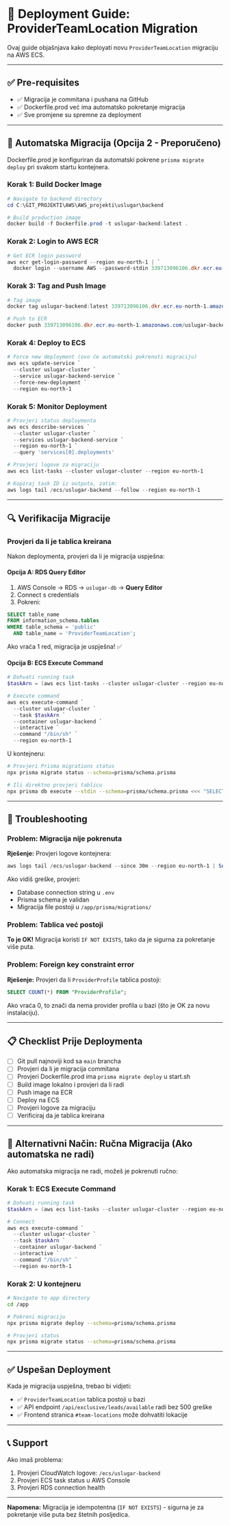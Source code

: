 # 🚀 Deployment Guide: ProviderTeamLocation Migration

Ovaj guide objašnjava kako deployati novu `ProviderTeamLocation` migraciju na AWS ECS.

---

## ✅ Pre-requisites

- ✅ Migracija je commitana i pushana na GitHub
- ✅ Dockerfile.prod već ima automatsko pokretanje migracija
- ✅ Sve promjene su spremne za deployment

---

## 🎯 Automatska Migracija (Opcija 2 - Preporučeno)

Dockerfile.prod je konfiguriran da automatski pokrene `prisma migrate deploy` pri svakom startu kontejnera.

### Korak 1: Build Docker Image

```powershell
# Navigate to backend directory
cd C:\GIT_PROJEKTI\AWS\AWS_projekti\uslugar\backend

# Build production image
docker build -f Dockerfile.prod -t uslugar-backend:latest .
```

### Korak 2: Login to AWS ECR

```powershell
# Get ECR login password
aws ecr get-login-password --region eu-north-1 | `
  docker login --username AWS --password-stdin 339713096106.dkr.ecr.eu-north-1.amazonaws.com
```

### Korak 3: Tag and Push Image

```powershell
# Tag image
docker tag uslugar-backend:latest 339713096106.dkr.ecr.eu-north-1.amazonaws.com/uslugar-backend:latest

# Push to ECR
docker push 339713096106.dkr.ecr.eu-north-1.amazonaws.com/uslugar-backend:latest
```

### Korak 4: Deploy to ECS

```powershell
# Force new deployment (ovo će automatski pokrenuti migraciju)
aws ecs update-service `
  --cluster uslugar-cluster `
  --service uslugar-backend-service `
  --force-new-deployment `
  --region eu-north-1
```

### Korak 5: Monitor Deployment

```powershell
# Provjeri status deploymenta
aws ecs describe-services `
  --cluster uslugar-cluster `
  --services uslugar-backend-service `
  --region eu-north-1 `
  --query 'services[0].deployments'

# Provjeri logove za migraciju
aws ecs list-tasks --cluster uslugar-cluster --region eu-north-1

# Kopiraj task ID iz outputa, zatim:
aws logs tail /ecs/uslugar-backend --follow --region eu-north-1
```

---

## 🔍 Verifikacija Migracije

### Provjeri da li je tablica kreirana

Nakon deploymenta, provjeri da li je migracija uspješna:

#### Opcija A: RDS Query Editor

1. AWS Console → RDS → `uslugar-db` → **Query Editor**
2. Connect s credentials
3. Pokreni:

```sql
SELECT table_name 
FROM information_schema.tables 
WHERE table_schema = 'public' 
  AND table_name = 'ProviderTeamLocation';
```

Ako vraća 1 red, migracija je uspješna! ✅

#### Opcija B: ECS Execute Command

```powershell
# Dohvati running task
$taskArn = (aws ecs list-tasks --cluster uslugar-cluster --region eu-north-1 --query 'taskArns[0]' --output text)

# Execute command
aws ecs execute-command `
  --cluster uslugar-cluster `
  --task $taskArn `
  --container uslugar-backend `
  --interactive `
  --command "/bin/sh" `
  --region eu-north-1
```

U kontejneru:

```bash
# Provjeri Prisma migrations status
npx prisma migrate status --schema=prisma/schema.prisma

# Ili direktno provjeri tablicu
npx prisma db execute --stdin --schema=prisma/schema.prisma <<< "SELECT COUNT(*) FROM \"ProviderTeamLocation\";"
```

---

## 🐛 Troubleshooting

### Problem: Migracija nije pokrenuta

**Rješenje:** Provjeri logove kontejnera:

```powershell
aws logs tail /ecs/uslugar-backend --since 30m --region eu-north-1 | Select-String "migrate"
```

Ako vidiš greške, provjeri:
- Database connection string u `.env`
- Prisma schema je validan
- Migracija file postoji u `/app/prisma/migrations/`

### Problem: Tablica već postoji

**To je OK!** Migracija koristi `IF NOT EXISTS`, tako da je sigurna za pokretanje više puta.

### Problem: Foreign key constraint error

**Rješenje:** Provjeri da li `ProviderProfile` tablica postoji:

```sql
SELECT COUNT(*) FROM "ProviderProfile";
```

Ako vraća 0, to znači da nema provider profila u bazi (što je OK za novu instalaciju).

---

## 📋 Checklist Prije Deploymenta

- [ ] Git pull najnoviji kod sa `main` brancha
- [ ] Provjeri da li je migracija commitana
- [ ] Provjeri Dockerfile.prod ima `prisma migrate deploy` u start.sh
- [ ] Build image lokalno i provjeri da li radi
- [ ] Push image na ECR
- [ ] Deploy na ECS
- [ ] Provjeri logove za migraciju
- [ ] Verificiraj da je tablica kreirana

---

## 🔄 Alternativni Način: Ručna Migracija (Ako automatska ne radi)

Ako automatska migracija ne radi, možeš je pokrenuti ručno:

### Korak 1: ECS Execute Command

```powershell
# Dohvati running task
$taskArn = (aws ecs list-tasks --cluster uslugar-cluster --region eu-north-1 --query 'taskArns[0]' --output text)

# Connect
aws ecs execute-command `
  --cluster uslugar-cluster `
  --task $taskArn `
  --container uslugar-backend `
  --interactive `
  --command "/bin/sh" `
  --region eu-north-1
```

### Korak 2: U kontejneru

```bash
# Navigate to app directory
cd /app

# Pokreni migraciju
npx prisma migrate deploy --schema=prisma/schema.prisma

# Provjeri status
npx prisma migrate status --schema=prisma/schema.prisma
```

---

## ✅ Uspešan Deployment

Kada je migracija uspješna, trebao bi vidjeti:

- ✅ `ProviderTeamLocation` tablica postoji u bazi
- ✅ API endpoint `/api/exclusive/leads/available` radi bez 500 greške
- ✅ Frontend stranica `#team-locations` može dohvatiti lokacije

---

## 📞 Support

Ako imaš problema:

1. Provjeri CloudWatch logove: `/ecs/uslugar-backend`
2. Provjeri ECS task status u AWS Console
3. Provjeri RDS connection health

---

**Napomena:** Migracija je idempotentna (`IF NOT EXISTS`) - sigurna je za pokretanje više puta bez štetnih posljedica.

